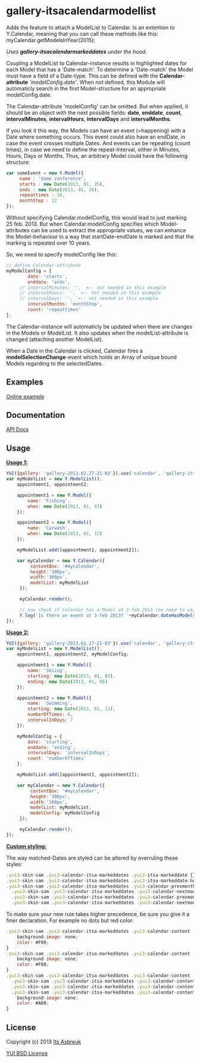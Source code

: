 gallery-itsacalendarmodellist
=============================

Adds the feature to attach a ModelList to Calendar.
Is an extention to Y.Calendar, meaning that you can call these methods like this:
myCalendar.getModelsInYear(2015);

<i>Uses <b>gallery-itsacalendarmarkeddates</b> under the hood.</i>


Coupling a ModelList to Calendar-instance results in highlighted dates for each Model that has a 'Date-match'.
To determine a 'Date-match' the Model must have a field of a Date-type.
This can be defined with the <b>Calendar-attribute</b> <i>'modelConfig.date'</i>. When not defined, this Module will
automaticly search in the first Model-structure for an appropriate modelConfig.date.

The Calendar-attribute 'modelConfig' can be omitted. But when applied, it should be an object with
the next possible fields: <b>date</b>, <b>enddate</b>, <b>count</b>, <b>intervalMinutes</b>,
<b>intervalHours</b>, <b>intervalDays</b> and <b>intervalMonths</b>.

If you look it this way, the Models can have an event (=happening) with a Date where something occurs.
This event could also have an endDate, in case the event crosses multiple Dates. And events can be repeating (count times),
in case we need to define the repeat-Interval, either in Minutes, Hours, Days or Months. Thus, an arbitrary Model
could have the following structure:

```js
var someEvent = new Y.Model({
     name : 'Some conference',
     starts : new Date(2013, 01, 25),
     ends : new Date(2013, 01, 26),
     repeattimes : 10,
     monthStep : 12
});
```

Without specifying Calendar.modelConfig, this would lead to just marking 25 feb. 2013.
But when Calendar.modelConfig specifies which Model-attributes can be used to extract the appropriate values,
we can enhance the Model-behaviour in a way that startDate-endDate is marked and that the marking is repeated over 10 years.

So, we need to specify modelConfig like this:
```js
// define Calendar-attribute
myModelConfig = {
        date: 'starts',
        enddate: 'ends',
     // intervalMinutes: '',  <-- not needed in this example
     // intervalHours: '',  <-- not needed in this example
     // intervalDays: '',  <-- not needed in this example
        intervalMonths: 'monthStep',
        count: 'repeattimes'
};
```

The Calendar-instance will automaticly be updated when there are changes in the Models or ModelList. It also updates when the
modelList-attribute is changed (attaching another ModelList).

When a Date in the Calendar is clicked, Calendar fires a <b>modelSelectionChange</b>-event which holds an Array of unique bound Models
regarding to the selectedDates.

Examples
--------
[Online example](http://projects.itsasbreuk.nl/examples/itsacalendarmodellist/index.html)

Documentation
--------------

[API Docs](http://projects.itsasbreuk.nl/apidocs/classes/ITSACalendarModelList.html)

Usage
-----

<u><b>Usage 1:</b></u>
```js
YUI({gallery: 'gallery-2013.02.27-21-03'}).use('calendar', 'gallery-itsacalendarmodellist', function(Y) {
var myModelList = new Y.ModelList(),
    appointment1, appointment2;

    appointment1 = new Y.Model({
        name: 'Fishing',
        when: new Date(2013, 01, 03)
    });

    appointment2 = new Y.Model({
        name: 'Carwash',
        when: new Date(2013, 01, 12)
    });

    myModelList.add([appointment1, appointment2]);

    var myCalendar = new Y.Calendar({
         contentBox: '#mycalendar',
         height:'300px',
         width:'300px',
         modelList: myModelList
     });

     myCalendar.render();

     // now check if Calendar has a Model at 3-feb 2013 (no need to wait for Calendar to be rendered):
     Y.log('Is there an event at 3-feb 2013? '+myCalendar.dateHasModels(new Date(2013, 01, 03)));
});
```

 <u><b>Usage 2:</b></u>
```js
YUI({gallery: 'gallery-2013.02.27-21-03'}).use('calendar', 'gallery-itsacalendarmodellist', function(Y) {
var myModelList = new Y.ModelList(),
    appointment1, appointment2, myModelConfig;

    appointment1 = new Y.Model({
        name: 'Skiing',
        starting: new Date(2013, 01, 03),
        ending: new Date(2013, 01, 05)
    });

    appointment2 = new Y.Model({
        name: 'Swimming',
        starting: new Date(2013, 01, 12),
        numberOfTimes: 6,
        intervalInDays: 7
    });

    myModelConfig = {
        date: 'starting',
        enddate: 'ending',
        intervalDays: 'intervalInDays',
        count: 'numberOfTimes'
    };

    myModelList.add([appointment1, appointment2]);

    var myCalendar = new Y.Calendar({
         contentBox: '#mycalendar',
         height:'300px',
         width:'300px',
         modelList: myModelList,
         modelConfig: myModelConfig
     });

     myCalendar.render();
});
```

<u><b>Custom styling:</b></u>

The way matched-Dates are styled can be altered by overruling these styles:
```js
.yui3-skin-sam .yui3-calendar-itsa-markeddates .yui3-itsa-markeddate {}
.yui3-skin-sam .yui3-calendar-itsa-markeddates .yui3-itsa-markeddate:hover {}
.yui3-skin-sam .yui3-calendar-itsa-markeddates .yui3-calendar-prevmonth-day.yui3-itsa-markeddate,
  .yui3-skin-sam .yui3-calendar-itsa-markeddates .yui3-calendar-nextmonth-day.yui3-itsa-markeddate,
  .yui3-skin-sam .yui3-calendar-itsa-markeddates .yui3-calendar-prevmonth-day.yui3-itsa-markeddate:hover,
  .yui3-skin-sam .yui3-calendar-itsa-markeddates .yui3-calendar-nextmonth-day.yui3-itsa-markeddate:hover {}
```

To make sure your new rule takes higher precedence, be sure you give it a finer declaration. For example no dots but red color:
```js
.yui3-skin-sam .yui3-calendar-itsa-markeddates .yui3-calendar-content .yui3-itsa-markeddate {
    background-image: none;
    color: #F00;
}
.yui3-skin-sam .yui3-calendar-itsa-markeddates .yui3-calendar-content .yui3-itsa-markeddate:hover {
    background-image: none;
    color: #F00;
}
.yui3-skin-sam .yui3-calendar-itsa-markeddates .yui3-calendar-content .yui3-calendar-prevmonth-day.yui3-itsa-markeddate,
  .yui3-skin-sam .yui3-calendar-itsa-markeddates .yui3-calendar-content .yui3-calendar-nextmonth-day.yui3-itsa-markeddate,
  .yui3-skin-sam .yui3-calendar-itsa-markeddates .yui3-calendar-content .yui3-calendar-prevmonth-day.yui3-itsa-markeddate:hover,
  .yui3-skin-sam .yui3-calendar-itsa-markeddates .yui3-calendar-content .yui3-calendar-nextmonth-day.yui3-itsa-markeddate:hover {
    background-image: none;
    color: #A00;
}
```

License
-------

Copyright (c) 2013 [Its Asbreuk](http://http://itsasbreuk.nl)

[YUI BSD License](http://developer.yahoo.com/yui/license.html)
